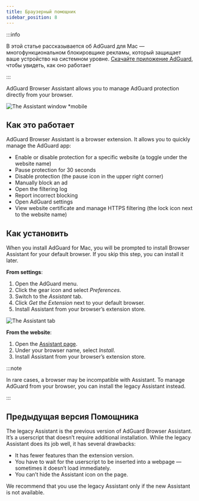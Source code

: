 ```yaml
---
title: Браузерный помощник
sidebar_position: 8
---
```


:::info

В этой статье рассказывается об AdGuard для Mac — многофункциональном блокировщике рекламы, который защищает ваше устройство на системном уровне. [Скачайте приложение AdGuard](https://agrd.io/download-kb-adblock), чтобы увидеть, как оно работает

:::

AdGuard Browser Assistant allows you to manage AdGuard protection directly from your browser.

![The Assistant window \*mobile](https://cdn.adtidy.org/content/kb/ad_blocker/mac/assistant_window.png)

## Как это работает

AdGuard Browser Assistant is a browser extension. It allows you to quickly manage the AdGuard app:

- Enable or disable protection for a specific website (a toggle under the website name)
- Pause protection for 30 seconds
- Disable protection (the pause icon in the upper right corner)
- Manually block an ad
- Open the filtering log
- Report incorrect blocking
- Open AdGuard settings
- View website certificate and manage HTTPS filtering (the lock icon next to the website name)

## Как установить

When you install AdGuard for Mac, you will be prompted to install Browser Assistant for your default browser. If you skip this step, you can install it later.

**From settings**:

1. Open the AdGuard menu.
2. Click the gear icon and select _Preferences_.
3. Switch to the _Assistant_ tab.
4. Click _Get the Extension_ next to your default browser.
5. Install Assistant from your browser’s extension store.

![The Assistant tab](https://cdn.adtidy.org/content/kb/ad_blocker/mac/assistant.png)

**From the website**:

1. Open the [Assistant page](https://adguard.com/adguard-assistant/overview.html).
2. Under your browser name, select _Install_.
3. Install Assistant from your browser’s extension store.

:::note

In rare cases, a browser may be incompatible with Assistant. To manage AdGuard from your browser, you can install the legacy Assistant instead.

:::

## Предыдущая версия Помощника

The legacy Assistant is the previous version of AdGuard Browser Assistant. It’s a userscript that doesn’t require additional installation. While the legacy Assistant does its job well, it has several drawbacks:

- It has fewer features than the extension version.
- You have to wait for the userscript to be inserted into a webpage — sometimes it doesn’t load immediately.
- You can’t hide the Assistant icon on the page.

We recommend that you use the legacy Assistant only if the new Assistant is not available.
